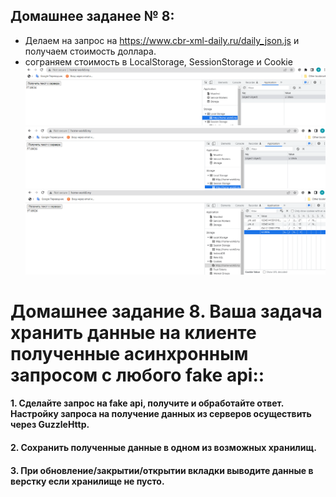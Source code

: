 ## Домашнее заданее № 8:

- Делаем на запрос на https://www.cbr-xml-daily.ru/daily_json.js и получаем стоимость доллара.
- сограняем стоимость в LocalStorage, SessionStorage и Cookie
![img_2.png](img_2.png)
![img_3.png](img_3.png)
![img_4.png](img_4.png)
# Домашнее задание 8. Ваша задача хранить данные на клиенте полученные асинхронным запросом с любого fake api::
#### 1. Сделайте запрос на fake api, получите и обработайте ответ. Настройку запроса на получение данных из серверов осуществить через GuzzleHttp.
#### 2. Сохранить полученные данные в одном из возможных хранилищ.
#### 3. При обновление/закрытии/открытии вкладки выводите данные в верстку если хранилище не пусто.

 
